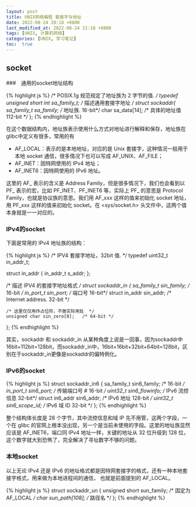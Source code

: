 ```yaml
---
layout: post
title: UNIX网络编程 套接字与地址
date: 2022-08-24 20:18 +0800
last_modified_at: 2022-08-24 22:18 +0800
tags: [UNIX, 计算机网络]
categories: [UNIX, 学习笔记]
toc:  true
---
```


## socket

###　通用的socket地址结构

{% highlight js %}
/* POSIX.1g 规范规定了地址族为 2 字节的值.  */
typedef unsigned short int sa_family_t;
/* 描述通用套接字地址  */
struct sockaddr{
    sa_family_t sa_family;  /* 地址族.  16-bit*/
    char sa_data[14];       /* 具体的地址值 112-bit */
  }; 
{% endhighlight %}

在这个数据结构内，地址族表示使用什么方式对地址进行解释和保存，地址族在glibc中定义有很多，常用的有

- AF_LOCAL：表示的是本地地址，对应的是 Unix 套接字，这种情况一般用于本地 socket 通信，很多情况下也可以写成 AF_UNIX、AF_FILE；
- AF_INET：因特网使用的 IPv4 地址；
- AF_INET6：因特网使用的 IPv6 地址。

这里的 AF_ 表示的含义是 Address Family，但是很多情况下，我们也会看到以 PF_ 表示的宏，比如 PF_INET、PF_INET6 等，实际上 PF_ 的意思是 Protocol Family，也就是协议族的意思。我们用 AF_xxx 这样的值来初始化 socket 地址，用 PF_xxx 这样的值来初始化 socket。在 <sys/socket.h> 头文件中，这两个值本身就是一一对应的。

### IPv4的socket

下面是常用的 IPv4 地址族的结构：

{% highlight js %}
/* IPV4 套接字地址，32bit 值.  */
typedef uint32_t in_addr_t;

struct in_addr
  {
    in_addr_t s_addr;
  };
  
/* 描述 IPV4 的套接字地址格式  */
struct sockaddr_in
  {
    sa_family_t sin_family;     /* 16-bit */
    in_port_t sin_port;         /* 端口号  16-bit*/
    struct in_addr sin_addr;    /* Internet address. 32-bit */
 
 
    /* 这里仅仅用作占位符，不做实际用处  */
    unsigned char sin_zero[8];   /* 64-bit */
  };
{% endhighlight %}

其实，sockaddr 和 sockaddr_in 从某种角度上说是一回事，因为sockaddr中16bit+112bit=128bit，而sockaddr_in中，16bit+16bit+32bit+64bit=128bit，区别在于sockaddr_in更像是sockaddr的偏特例化。

### IPv6的socket

{% highlight js %}
struct sockaddr_in6
  {
    sa_family_t sin6_family; /* 16-bit */
    in_port_t sin6_port;  /* 传输端口号 # 16-bit */
    uint32_t sin6_flowinfo; /* IPv6 流控信息 32-bit*/
    struct in6_addr sin6_addr;  /* IPv6 地址 128-bit */
    uint32_t sin6_scope_id; /* IPv6 域 ID 32-bit */
  };
{% endhighlight %}

整个结构体长度是 28 个字节，其中流控信息和域 IP 先不用管，这两个字段，一个在 glibc 的官网上根本没出现，另一个是当前未使用的字段。这里的地址族显然应该是 AF_INET6，端口同 IPv4 地址一样，关键的地址从 32 位升级到 128 位，这个数字就大到恐怖了，完全解决了寻址数字不够的问题。

### 本地socket

以上无论 IPv4 还是 IPv6 的地址格式都是因特网套接字的格式，还有一种本地套接字格式，用来做为本地进程间的通信， 也就是前面提到的 AF_LOCAL。

{% highlight js %}
struct sockaddr_un {
    unsigned short sun_family; /* 固定为 AF_LOCAL */
    char sun_path[108];   /* 路径名 */
};
{% endhighlight %}

